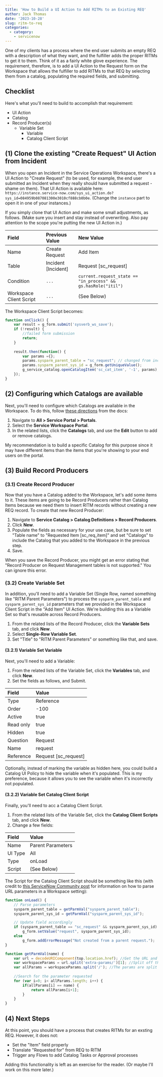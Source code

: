 ```yaml
---
title: 'How to Build a UI Action to Add RITMs to an Existing REQ'
author: Jack Thomas
date: '2023-10-28'
slug: ritm-to-req
categories:
  - category:
    - servicenow
---
```


One of my clients has a process where the end user submits an empty REQ with a description of what they want, and the fulfiller adds the proper RITMs to get it to them. Think of it as a fairly white glove experience. The requirement, therefore, is to add a UI Action to the Request form on the Workspace that allows the fulfiller to add RITMs to that REQ by selecting them from a catalog, populating the required fields, and submitting.

## Checklist

Here's what you'll need to build to accomplish that requirement:

- UI Action
- Catalog
- Record Producer(s)
	- Variable Set
		- Variable
		- Catalog Client Script

## (1) Clone the existing "Create Request" UI Action from Incident

When you open an Incident in the Service Operations Workspace, there's a UI Action to "Create Request" (to be used, for example, the end user submitted an Incident when they really should have submitted a request - shame on them). That UI Action is available here: ``https://instance.service-now.com/sys_ui_action.do?sys_id=084959b087081300e3010cf888cb0b0e``. (Change the ``instance`` part to open it in one of your instances.)

If you simply clone that UI Action and make some small adjustments, as follows. (Make sure you insert and stay instead of overwriting. Also pay attention to the scope you're putting the new UI Action in.)

| Field | Previous Value | New Value |
| :--- | :--- | :--- |
| Name | Create Request | Add Item |
| Table | Incident \[Incident\] | Request \[sc_request\] |
| Condition | ``...`` | ``current.request_state == "in_process" && gs.hasRole("itil")`` |
| Workspace Client Script | ``...`` | (See Below) |

The Workspace Client Script becomes:

```javascript
function onClick() {
	var result = g_form.submit('sysverb_ws_save');
	if (!result) {
		//failed form submission
		return;
	}
	
	result.then(function() {
		var params ={};
		params.sysparm_parent_table = "sc_request"; // changed from incident to sc_request
		params.sysparm_parent_sys_id = g_form.getUniqueValue();
		g_service_catalog.openCatalogItem('sc_cat_item', '-1', params);
	});
}
```

## (2) Configuring which Catalogs are available

Next, you'll need to configure which Catalogs are available in the Workspace. To do this, follow [these directions](https://docs.servicenow.com/en-US/bundle/vancouver-platform-user-interface/page/administer/workspace/task/assign-service-catalog.html) from the docs:

1. Navigate to **All > Service Portal > Portals**.
2. Select the **Service Workspace Portal**.
3. In the related lists, click the **Catalogs** tab, and use the **Edit** button to add or remove catalogs.

My recommendation is to build a specific Catalog for this purpose since it may have different items than the items that you're showing to your end users on the portal.

## (3) Build Record Producers

### (3.1) Create Record Producer

Now that you have a Catalog added to the Workspace, let's add some items to it. These items are going to be Record Producers rather than Catalog Items because we need them to insert RITM records without creating a new REQ record. To create that new Record Producer:

1. Navigate to **Service Catalog > Catalog Definitions > Record Producers**.
2. Click **New**.
3. Populate the fields as necessary for your use case, but be sure to set "Table name" to "Requested Item \[sc_req_item\]" and set "Catalogs" to include the Catalog that you added to the Workspace in the previous step.
4. Save.

When you save the Record Producer, you might get an error stating that "Record Producer on Request Management tables is not supported." You can ignore this error.

### (3.2) Create Variable Set

In addition, you'll need to add a Variable Set (Single Row, named something like "RITM Parent Parameters") to process the ``sysparm_parent_table`` and ``sysparm_parent_sys_id`` parameters that we provided in the Workspace Client Script in the "Add Item" UI Action. We're building this as a Variable Set so that's reusable across Record Producers.

1. From the related lists of the Record Producer, click the **Variable Sets** tab, and click **New**.
2. Select **Single-Row Variable Set**.
3. Set "Title" to "RITM Parent Parameters" or something like that, and save.

#### (3.2.1) Variable Set Variable

Next, you'll need to add a Variable:

1. From the related lists of the Variable Set, click the **Variables** tab, and click **New**.
2. Set the fields as follows, and Submit.

| Field     | Value                  |
| :-------- | :--------------------- |
| Type      | Reference              |
| Order     | -100                   |
| Active    | true                   |
| Read only | true                   |
| Hidden    | true                   |
| Question  | Request                |
| Name      | request                |
| Reference | Request \[sc_request\] |

Optionally, instead of marking the variable as hidden here, you could build a Catalog UI Policy to hide the variable when it's populated. This is my preference, because it allows you to see the variable when it's incorrectly not populated.

#### (3.2.2) Variable Set Catalog Client Script

Finally, you'll need to acc a Catalog Client Script.

1. From the related lists of the Variable Set, click the **Catalog Client Scripts** tab, and click **New**.
2. Change a few fields:

| Field      | Value             |
| :--------- | :---------------- |
| Name       | Parent Parameters |
| UI Type    | All               |
| Type       | onLoad            |
| Script     | (See Below)       |

The Script for the Catalog Client Script should be something like this (with credit to [this ServiceNow Community post](https://www.servicenow.com/community/developer-forum/passing-parent-url-parameters-from-configurable-workspace-to/m-p/2488049) for information on how to parse URL parameters in a Workspace setting):

```javascript
function onLoad() {
	// Parse parameters
	sysparm_parent_table = getParmVal("sysparm_parent_table");
	sysparm_parent_sys_id = getParmVal("sysparm_parent_sys_id");

	// Update field accordingly
	if (sysparm_parent_table == "sc_request" && sysparm_parent_sys_id)
		g_form.setValue("request", sysparm_parent_sys_id);
	else
		g_form.addErrorMessage("Not created from a parent request.");
}

function getParmVal(name) {
	var url = decodeURIComponent(top.location.href); //Get the URL and decode it
	var workspaceParams = url.split('extra-params/')[1]; //Split off the url on Extra params
	var allParams = workspaceParams.split('/'); //The params are split on slashes '/'
	
	//Search for the parameter requested
	for (var i=0; i< allParams.length; i++) {
		if(allParams[i] == name) {
			return allParams[i+1];
		}
	}
}
```

## (4) Next Steps

At this point, you should have a process that creates RITMs for an exsting REQ. However, it does not:

- Set the "Item" field properly
- Translate "Requested for" from REQ to RITM
- Trigger any Flows to add Catalog Tasks or Approval processes

Adding this functionality is left as an exercise for the reader. (Or maybe I'll work on this more later.)
